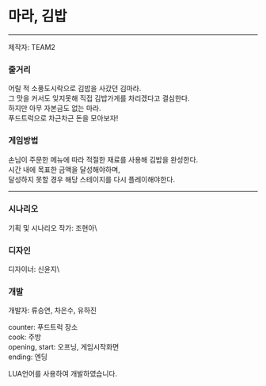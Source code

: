 # 마라, 김밥
---
제작자: TEAM2

### 줄거리
어릴 적 소풍도시락으로 김밥을 사갔던 김마라.\
그 맛을 커서도 잊지못해 직접 김밥가게를 차리겠다고 결심한다.\
하지만 아무 자본금도 없는 마라.\
푸드트럭으로 차근차근 돈을 모아보자!

### 게임방법
손님이 주문한 메뉴에 따라 적절한 재료를 사용해 김밥을 완성한다.\
시간 내에 목표한 금액을 달성해야하며,\
달성하지 못할 경우 해당 스테이지를 다시 플레이해야한다.

---
### 시나리오
기획 및 시나리오 작가: 조현아\

### 디자인
디자이너: 신윤지\

### 개발
개발자: 류승연, 차은수, 유하진

counter: 푸드트럭 장소\
cook: 주방\
opening, start: 오프닝, 게임시작화면\
ending: 엔딩

LUA언어를 사용하여 개발하였습니다.
